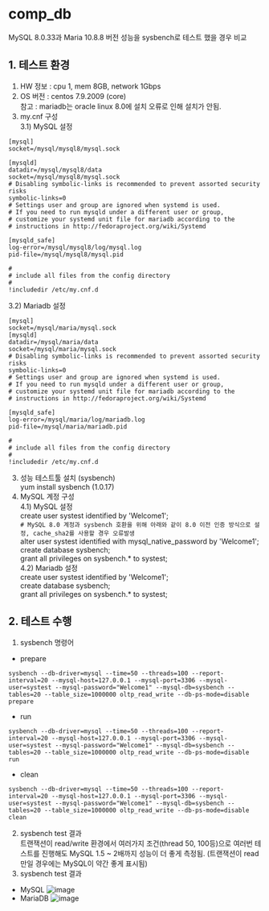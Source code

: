# comp_db

MySQL 8.0.33과 Maria 10.8.8 버전 성능을 sysbench로 테스트 했을 경우 비교     

## 1. 테스트 환경
1) HW 정보 : cpu 1, mem 8GB, network 1Gbps
2) OS 버전 : centos 7.9.2009 (core)    
참고 : mariadb는 oracle linux 8.0에 설치 오류로 인해 설치가 안됨.
3) my.cnf 구성    
3.1) MySQL 설정
```
[mysql]
socket=/mysql/mysql8/mysql.sock

[mysqld]
datadir=/mysql/mysql8/data
socket=/mysql/mysql8/mysql.sock
# Disabling symbolic-links is recommended to prevent assorted security risks
symbolic-links=0
# Settings user and group are ignored when systemd is used.
# If you need to run mysqld under a different user or group,
# customize your systemd unit file for mariadb according to the
# instructions in http://fedoraproject.org/wiki/Systemd

[mysqld_safe]
log-error=/mysql/mysql8/log/mysql.log
pid-file=/mysql/mysql8/mysql.pid

#
# include all files from the config directory
#
!includedir /etc/my.cnf.d
```
3.2) Mariadb 설정
```
[mysql]
socket=/mysql/maria/mysql.sock
[mysqld]
datadir=/mysql/maria/data
socket=/mysql/maria/mysql.sock
# Disabling symbolic-links is recommended to prevent assorted security risks
symbolic-links=0
# Settings user and group are ignored when systemd is used.
# If you need to run mysqld under a different user or group,
# customize your systemd unit file for mariadb according to the
# instructions in http://fedoraproject.org/wiki/Systemd

[mysqld_safe]
log-error=/mysql/maria/log/mariadb.log
pid-file=/mysql/maria/mariadb.pid

#
# include all files from the config directory
#
!includedir /etc/my.cnf.d
```
3) 성능 테스트툴 설치 (sysbench)   
yum install sysbench  (1.0.17)
4) MySQL 계정 구성     
4.1) MySQL 설정    
create user systest identified by 'Welcome1';    
```# MySQL 8.0 계정과 sysbench 호환을 위해 아래와 같이 8.0 이전 인증 방식으로 설정, cache_sha2를 사용할 경우 오류발생```    
alter user systest identified with mysql_native_password by 'Welcome1';      
create database sysbench;    
grant all privileges on sysbench.* to systest;    
4.2) Mariadb 설정    
create user systest identified by 'Welcome1';    
create database sysbench;    
grant all privileges on sysbench.* to systest;    
     
## 2. 테스트 수행
1) sysbench 명령어
- prepare
```
sysbench --db-driver=mysql --time=50 --threads=100 --report-interval=20 --mysql-host=127.0.0.1 --mysql-port=3306 --mysql-user=systest --mysql-password="Welcome1" --mysql-db=sysbench --tables=20 --table_size=1000000 oltp_read_write --db-ps-mode=disable prepare
```
- run
```
sysbench --db-driver=mysql --time=50 --threads=100 --report-interval=20 --mysql-host=127.0.0.1 --mysql-port=3306 --mysql-user=systest --mysql-password="Welcome1" --mysql-db=sysbench --tables=20 --table_size=1000000 oltp_read_write --db-ps-mode=disable run
```
- clean
```
sysbench --db-driver=mysql --time=50 --threads=100 --report-interval=20 --mysql-host=127.0.0.1 --mysql-port=3306 --mysql-user=systest --mysql-password="Welcome1" --mysql-db=sysbench --tables=20 --table_size=1000000 oltp_read_write --db-ps-mode=disable clean
```
2) sysbench test 결과    
트랜잭션이 read/write 환경에서 여러가지 조건(thread 50, 100등)으로 여러번 테스트를 진행해도 MySQL 1.5 ~ 2배까지 성능이 더 좋게 측정됨.
(트랜잭션이 read만일 경우에는 MySQL이 약간 좋게 표시됨)    
2) sysbench test 결과    
- MySQL
![image](https://github.com/khkwon01/comp_db/assets/8789421/92687705-5a29-441c-a8f9-4181e0a01fad)
- MariaDB
![image](https://github.com/khkwon01/comp_db/assets/8789421/4a54bea3-c13d-484d-b40e-dca6ba13a899)
